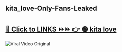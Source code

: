 
 ## kita_love-Only-Fans-Leaked

# <h2><a href="https://clipsfans.com/kita_love&ref=git">🔗 Click to LINKS ⏩⏩ 👉 🟢 kita love </a></h2>

<a href="https://clipsfans.com/kita_love&ref=git" rel="nofollow" data-target="animated-image.originalLink"><img src="https://i.ibb.co.com/xMMVF88/686577567.gif" alt="Viral Video Original" style="max-width: 100%; display: inline-block;" data-target="animated-image.originalImage"></a>
